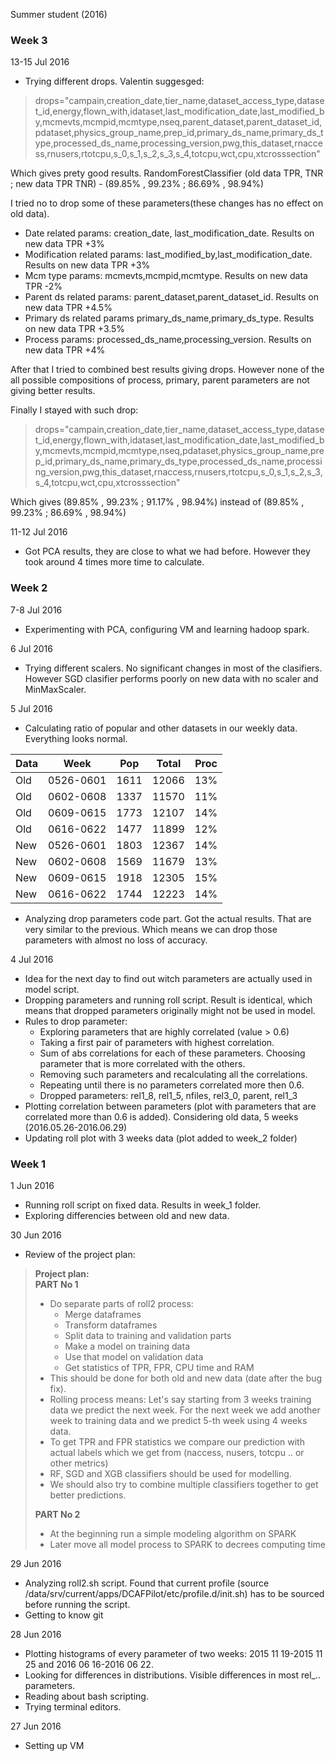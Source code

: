 Summer student (2016)

### Week 3

13-15 Jul 2016

- Trying different drops. Valentin suggesged:

> drops="campain,creation_date,tier_name,dataset_access_type,dataset_id,energy,flown_with,idataset,last_modification_date,last_modified_by,mcmevts,mcmpid,mcmtype,nseq,parent_dataset,parent_dataset_id,pdataset,physics_group_name,prep_id,primary_ds_name,primary_ds_type,processed_ds_name,processing_version,pwg,this_dataset,rnaccess,rnusers,rtotcpu,s_0,s_1,s_2,s_3,s_4,totcpu,wct,cpu,xtcrosssection"

Which gives prety good results. RandomForestClassifier (old data TPR, TNR ; new data TPR TNR) - (89.85% , 99.23% ; 86.69% , 98.94%) 

I tried no to drop some of these parameters(these changes has no effect on old data).

- Date related params: creation_date, last_modification_date. Results on new data TPR +3%
- Modification related params: last_modified_by,last_modification_date. Results on new data TPR +3%
- Mcm type params: mcmevts,mcmpid,mcmtype. Results on new data TPR -2%
- Parent ds related params: parent_dataset,parent_dataset_id. Results on new data TPR +4.5%
- Primary ds related params primary_ds_name,primary_ds_type. Results on new data TPR +3.5%
- Process params: processed_ds_name,processing_version. Results on new data TPR +4%

After that I tried to combined best results giving drops. However none of the all possible compositions of process, primary, parent parameters are not giving better results. 

Finally I stayed with such drop:

> drops="campain,creation_date,tier_name,dataset_access_type,dataset_id,energy,flown_with,idataset,last_modification_date,last_modified_by,mcmevts,mcmpid,mcmtype,nseq,pdataset,physics_group_name,prep_id,primary_ds_name,primary_ds_type,processed_ds_name,processing_version,pwg,this_dataset,rnaccess,rnusers,rtotcpu,s_0,s_1,s_2,s_3,s_4,totcpu,wct,cpu,xtcrosssection"

Which gives (89.85% , 99.23% ; 91.17% , 98.94%) instead of (89.85% , 99.23% ; 86.69% , 98.94%)

11-12 Jul 2016

- Got PCA results, they are close to what we had before. However they took around 4 times more time to calculate.

### Week 2

7-8 Jul 2016 

- Experimenting with PCA, configuring VM and learning hadoop spark.

6 Jul 2016

- Trying different scalers. No significant changes in most of the clasifiers. However SGD clasifier performs poorly on new data with no scaler and MinMaxScaler.

5 Jul 2016

- Calculating ratio of popular and other datasets in our weekly data. Everything looks normal. 

| Data | Week      | Pop  | Total | Proc |
|------|-----------|------|-------|------|
| Old  | 0526-0601 | 1611 | 12066 | 13%  |
| Old  | 0602-0608 | 1337 | 11570 | 11%  |
| Old  | 0609-0615 | 1773 | 12107 | 14%  |
| Old  | 0616-0622 | 1477 | 11899 | 12%  |
| New  | 0526-0601 | 1803 | 12367 | 14%  |
| New  | 0602-0608 | 1569 | 11679 | 13%  |
| New  | 0609-0615 | 1918 | 12305 | 15%  |
| New  | 0616-0622 | 1744 | 12223 | 14%  |

- Analyzing drop parameters code part. Got the actual results. That are very similar to the previous. Which means we can drop those parameters with almost no loss of accuracy.

4 Jul 2016

- Idea for the next day to find out witch parameters are actually used in model script.
- Dropping parameters and running roll script. Result is identical, which means that dropped parameters originally might not be used in model.
- Rules to drop parameter:
  - Exploring parameters that are highly correlated (value > 0.6)
  - Taking a first pair of parameters with highest correlation. 
  - Sum of abs correlations for each of these parameters. Choosing parameter that is more correlated with the others.
  - Removing such parameters and recalculating all the correlations.
  - Repeating until there is no parameters correlated more then 0.6.
  - Dropped parameters: rel1_8, rel1_5, nfiles, rel3_0, parent, rel1_3
- Plotting correlation between parameters (plot with parameters that are correlated more than 0.6 is added). 
Considering old data, 5 weeks (2016.05.26-2016.06.29)
- Updating roll plot with 3 weeks data (plot added to week_2 folder)

### Week 1

1 Jun 2016

- Running roll script on fixed data. Results in week_1 folder. 
- Exploring differencies between old and new data.

30 Jun 2016

- Review of the project plan:

> **Project plan:**  
> **PART No 1**
> - Do separate parts of roll2 process:
>   - Merge dataframes
>   - Transform dataframes 
>   - Split data to training and validation parts
>   - Make a model on training data
>   - Use that model on validation data
>   - Get statistics of TPR, FPR, CPU time and RAM  
> - This should be done for both old and new data (date after the bug fix).
> - Rolling process means: Let's say starting from 3 weeks training data we predict the next week. For the next week we add another week to training data and we predict 5-th week using 4 weeks data.
> -  To get TPR and FPR statistics we compare our prediction with actual labels which we get from (naccess, nusers, totcpu .. or other metrics)
> - RF, SGD and XGB classifiers should be used for modelling. 
> - We should also try to combine multiple classifiers together to get better predictions.
> 
> **PART No 2**  
> - At the beginning  run a simple modeling algorithm on SPARK
> - Later move all model process to SPARK to decrees computing time

29 Jun 2016

- Analyzing roll2.sh script. Found that current profile (source /data/srv/current/apps/DCAFPilot/etc/profile.d/init.sh) has to be sourced before running the script.
- Getting to know git


28 Jun 2016

- Plotting histograms of every parameter of two weeks: 2015 11 19-2015 11 25 and 2016 06 16-2016 06 22.
- Looking for differences in distributions. Visible differences in most rel_.. parameters.
- Reading about bash scripting. 
- Trying terminal editors.

27 Jun 2016  

- Setting up VM


